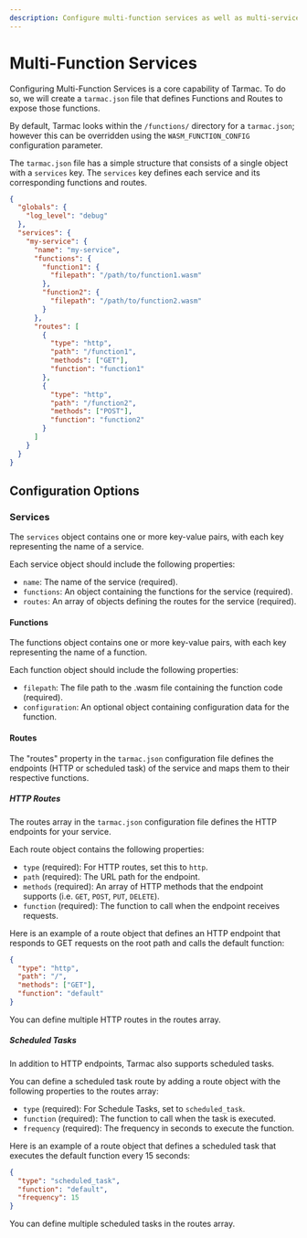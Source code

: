 ```yaml
---
description: Configure multi-function services as well as multi-service instances.
---
```


# Multi-Function Services

Configuring Multi-Function Services is a core capability of Tarmac. To do so, we will create a `tarmac.json` file that defines Functions and Routes to expose those functions.

By default, Tarmac looks within the `/functions/` directory for a `tarmac.json`; however this can be overridden using the `WASM_FUNCTION_CONFIG` configuration parameter.

The `tarmac.json` file has a simple structure that consists of a single object with a `services` key. The `services` key defines each service and its corresponding functions and routes.

```json
{
  "globals": {
    "log_level": "debug"
  },
  "services": {
    "my-service": {
      "name": "my-service",
      "functions": {
        "function1": {
          "filepath": "/path/to/function1.wasm"
        },
        "function2": {
          "filepath": "/path/to/function2.wasm"
        }
      },
      "routes": [
        {
          "type": "http",
          "path": "/function1",
          "methods": ["GET"],
          "function": "function1"
        },
        {
          "type": "http",
          "path": "/function2",
          "methods": ["POST"],
          "function": "function2"
        }
      ]
    }
  }
}
```

## Configuration Options

### Services

The `services` object contains one or more key-value pairs, with each key representing the name of a service.

Each service object should include the following properties:

- `name`: The name of the service (required).
- `functions`: An object containing the functions for the service (required).
- `routes`: An array of objects defining the routes for the service (required).

#### Functions

The functions object contains one or more key-value pairs, with each key representing the name of a function.

Each function object should include the following properties:

- `filepath`: The file path to the .wasm file containing the function code (required).
- `configuration`: An optional object containing configuration data for the function.

#### Routes

The "routes" property in the `tarmac.json` configuration file defines the endpoints (HTTP or scheduled task) of the service and maps them to their respective functions.

##### HTTP Routes

The routes array in the `tarmac.json` configuration file defines the HTTP endpoints for your service.

Each route object contains the following properties:

- `type` (required): For HTTP routes, set this to `http`.
- `path` (required): The URL path for the endpoint.
- `methods` (required): An array of HTTP methods that the endpoint supports (i.e. `GET`, `POST`, `PUT`, `DELETE`).
- `function` (required): The function to call when the endpoint receives requests.

Here is an example of a route object that defines an HTTP endpoint that responds to GET requests on the root path and calls the default function:

```json
{
  "type": "http",
  "path": "/",
  "methods": ["GET"],
  "function": "default"
}

```

You can define multiple HTTP routes in the routes array.

##### Scheduled Tasks

In addition to HTTP endpoints, Tarmac also supports scheduled tasks.

You can define a scheduled task route by adding a route object with the following properties to the routes array:

- `type` (required): For Schedule Tasks, set to `scheduled_task`.
- `function` (required): The function to call when the task is executed.
- `frequency` (required): The frequency in seconds to  execute the function.

Here is an example of a route object that defines a scheduled task that executes the default function every 15 seconds:

```json
{
  "type": "scheduled_task",
  "function": "default",
  "frequency": 15
}
```

You can define multiple scheduled tasks in the routes array.
